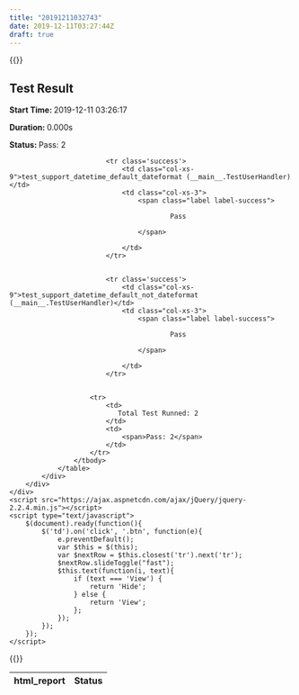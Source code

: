 ```yaml
---
title: "20191211032743"
date: 2019-12-11T03:27:44Z
draft: true
---
```


{{<rawhtml>}}
<!DOCTYPE html>
<html>
<head>
    <title>Test Result</title>
    <meta charset="utf-8">
    <meta name="viewport" content="width=device-width, initial-scale=1.0">
    <link rel="stylesheet" href="https://maxcdn.bootstrapcdn.com/bootstrap/3.3.6/css/bootstrap.min.css" integrity="sha384-1q8mTJOASx8j1Au+a5WDVnPi2lkFfwwEAa8hDDdjZlpLegxhjVME1fgjWPGmkzs7" crossorigin="anonymous">
</head>
<body>
    <div class="container">
        <div class="row">
            <div class="col-xs-12">
                <h2 class="text-capitalize">Test Result</h2>
                <p class='attribute'><strong>Start Time: </strong>2019-12-11 03:26:17</p>
                <p class='attribute'><strong>Duration: </strong>0.000s</p>
                <p class='attribute'><strong>Status: </strong>Pass: 2</p>
            </div>
        </div>
        <div class="row">
            <div class="col-xs-12 col-sm-10 col-md-10">
                <table class='table table-hover table-responsive'>
                    <thead>
                        <tr>
                            <th>html_report</th>
                            <th>Status</th>
                        </tr>
                    </thead>
                    <tbody>
                        
                            <tr class='success'>
                                <td class="col-xs-9">test_support_datetime_default_dateformat (__main__.TestUserHandler)</td>
                                <td class="col-xs-3">
                                    <span class="label label-success">
                                        
                                            Pass
                                        
                                    </span>
                                    
                                </td>
                            </tr>
                            
                        
                            <tr class='success'>
                                <td class="col-xs-9">test_support_datetime_default_not_dateformat (__main__.TestUserHandler)</td>
                                <td class="col-xs-3">
                                    <span class="label label-success">
                                        
                                            Pass
                                        
                                    </span>
                                    
                                </td>
                            </tr>
                            
                        
                        <tr>
                            <td>
                               Total Test Runned: 2
                            </td>
                            <td>
                                <span>Pass: 2</span>
                            </td>
                        </tr>
                    </tbody>
                </table>
            </div>
        </div>
    </div>
    <script src="https://ajax.aspnetcdn.com/ajax/jQuery/jquery-2.2.4.min.js"></script>
    <script type="text/javascript">
        $(document).ready(function(){
            $('td').on('click', '.btn', function(e){
                e.preventDefault();
                var $this = $(this);
                var $nextRow = $this.closest('tr').next('tr');
                $nextRow.slideToggle("fast");
                $this.text(function(i, text){
                    if (text === 'View') {
                        return 'Hide';
                    } else {
                        return 'View';
                    };
                });
            });
        });
    </script>
</body>
</html>
{{</rawhtml>}}
